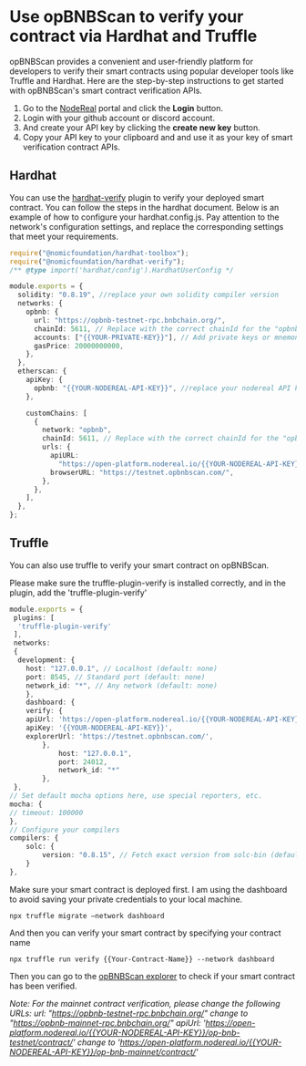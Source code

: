 # Use opBNBScan to verify your contract via Hardhat and Truffle

opBNBScan provides a convenient and user-friendly platform for developers to verify their smart contracts using popular developer tools like Truffle and Hardhat. Here are the step-by-step instructions to get started with opBNBScan's smart contract verification APIs.

1. Go to the [NodeReal](http://nodereal.io) portal and click the **Login** button.
2. Login with your github account or discord account.
3. And create your API key by clicking the **create new key** button.
4. Copy your API key to your clipboard and and use it as your key of smart verification contract APIs.

## **Hardhat**

You can use the [hardhat-verify](https://hardhat.org/hardhat-runner/docs/guides/verifying) plugin to verify your deployed smart contract. You can follow the steps in the hardhat document. Below is an example of how to configure your hardhat.config.js. Pay attention to the network's configuration settings, and replace the corresponding settings that meet your requirements.

```typescript
require("@nomicfoundation/hardhat-toolbox");
require("@nomicfoundation/hardhat-verify");
/** @type import('hardhat/config').HardhatUserConfig */

module.exports = {
  solidity: "0.8.19", //replace your own solidity compiler version
  networks: {
    opbnb: {
      url: "https://opbnb-testnet-rpc.bnbchain.org/",
      chainId: 5611, // Replace with the correct chainId for the "opbnb" network
      accounts: ["{{YOUR-PRIVATE-KEY}}"], // Add private keys or mnemonics of accounts to use
      gasPrice: 20000000000,
    },
  },
  etherscan: {
    apiKey: {
      opbnb: "{{YOUR-NODEREAL-API-KEY}}", //replace your nodereal API key
    },

    customChains: [
      {
        network: "opbnb",
        chainId: 5611, // Replace with the correct chainId for the "opbnb" network
        urls: {
          apiURL:
            "https://open-platform.nodereal.io/{{YOUR-NODEREAL-API-KEY}}/op-bnb-testnet/contract/",
          browserURL: "https://testnet.opbnbscan.com/",
        },
      },
    ],
  },
};
```

## **Truffle**

You can also use truffle to verify your smart contract on opBNBScan.

Please make sure the truffle-plugin-verify is installed correctly, and in the plugin, add the 'truffle-plugin-verify'

```typescript
module.exports = {
 plugins: [
  'truffle-plugin-verify'
 ],
 networks:
 {
  development: {
  	host: "127.0.0.1", // Localhost (default: none)
  	port: 8545, // Standard port (default: none)
  	network_id: "*", // Any network (default: none)
 	},
 	dashboard: {
  	verify: {
  	apiUrl: 'https://open-platform.nodereal.io/{{YOUR-NODEREAL-API-KEY}}/op-bnb-testnet/contract/',
  	apiKey: '{{YOUR-NODEREAL-API-KEY}}',
  	explorerUrl: 'https://testnet.opbnbscan.com/',
 		},
 			host: "127.0.0.1",
 			port: 24012,
 			network_id: "*"
		},
 },
// Set default mocha options here, use special reporters, etc.
mocha: {
// timeout: 100000
},
// Configure your compilers
compilers: {
	solc: {
		version: "0.8.15", // Fetch exact version from solc-bin (default: truffle's version)
	}
},
```

Make sure your smart contract is deployed first. I am using the dashboard to avoid saving your private credentials to your local machine.

```shell
npx truffle migrate –network dashboard
```

And then you can verify your smart contract by specifying your contract name

```shell
npx truffle run verify {{Your-Contract-Name}} --network dashboard
```

Then you can go to the [opBNBScan explorer](https://testnet.opbnbscan.com/address/0x57996bA7FC3F0C61E7A949ac050b9E2437eA1972?p=1&tab=Contract) to check if your smart contract has been verified.

*Note: For the mainnet contract verification, please change the following URLs:
url: "https://opbnb-testnet-rpc.bnbchain.org/" change to "https://opbnb-mainnet-rpc.bnbchain.org/"
apiUrl: 'https://open-platform.nodereal.io/{{YOUR-NODEREAL-API-KEY}}/op-bnb-testnet/contract/' change to 'https://open-platform.nodereal.io/{{YOUR-NODEREAL-API-KEY}}/op-bnb-mainnet/contract/'*
